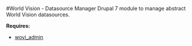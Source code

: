 #World Vision - Datasource Manager
Drupal 7 module to manage abstract World Vision datasources.

**Requires:**

- [wovi_admin](https://bitbucket.org/worldvisionglobal/wovi_admin)